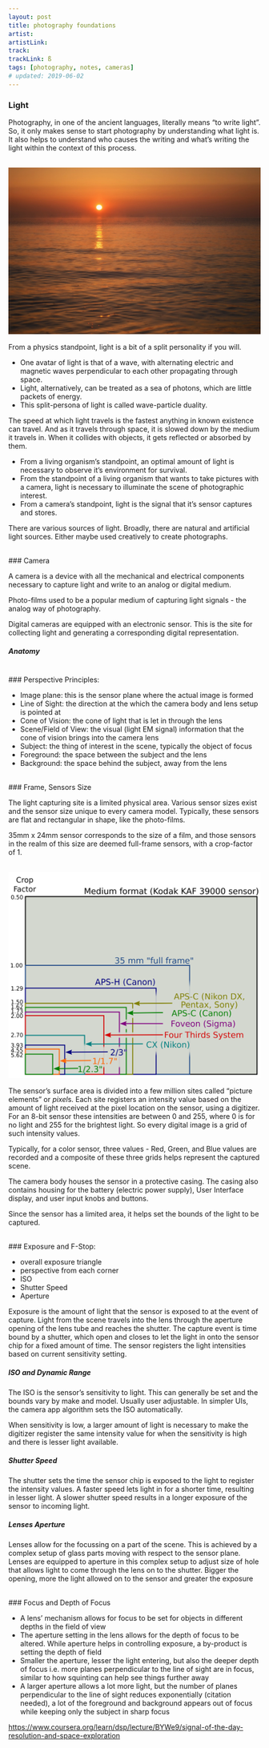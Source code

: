 ```yaml
---
layout: post
title: photography foundations
artist: 
artistLink: 
track: 
trackLink: ß
tags: [photography, notes, cameras]
# updated: 2019-06-02
---
```



### Light  

Photography, in one of the ancient languages, literally means “to write light”. So, it only makes sense to start photography by understanding what light is. It also helps to understand who causes the writing and what’s writing the light within the context of this process.

<br>
<img class="plot mx-auto text-center img-fluid" src="/media/blogAssets/photography/light.jpeg">
<br>

From a physics standpoint, light is a bit of a split personality if you will. 

- One avatar of light is that of a wave, with alternating electric and magnetic waves perpendicular to each other propagating through space. 
- Light, alternatively, can be treated as a sea of photons, which are little packets of energy. 
- This split-persona of light is called wave-particle duality.

The speed at which light travels is the fastest anything in known existence can travel. And as it travels through space, it is slowed down by the medium it travels in. When it collides with objects, it gets reflected or absorbed by them.

- From a living organism’s standpoint, an optimal amount of light is necessary to observe it’s environment for survival. 
- From the standpoint of a living organism that wants to take pictures with a camera, light is necessary to illuminate the scene of photographic interest. 
- From a camera’s standpoint, light is the signal that it’s sensor captures and stores. 

There are various sources of light. Broadly, there are natural and artificial light sources. Either maybe used creatively to create photographs.

<br>
### Camera 

A camera is a device with all the mechanical and electrical components necessary to capture light and write to an analog or digital medium. 

Photo-films used to be a popular medium of capturing light signals - the analog way of photography. 

Digital cameras are equipped with an electronic sensor. This is the site for collecting light and generating a corresponding digital representation. 

##### Anatomy 

<br>
### Perspective Principles:

- Image plane: this is the sensor plane where the actual image is formed 
- Line of Sight: the direction at the which the camera body and lens setup is pointed at 
- Cone of Vision: the cone of light that is let in through the lens 
- Scene/Field of View: the visual (light EM signal) information that the cone of vision brings into the camera lens
- Subject: the thing of interest in the scene, typically the object of focus
- Foreground: the space between the subject and the lens
- Background: the space behind the subject, away from the lens

<br>
### Frame, Sensors Size 

The light capturing site is a limited physical area. Various sensor sizes exist and the sensor size unique to every camera model. Typically, these sensors are flat and rectangular in shape, like the photo-films.

35mm x 24mm sensor corresponds to the size of a film, and those sensors in the realm of this size are deemed full-frame sensors, with a crop-factor of 1. 


<br>
<img class="plot mx-auto text-center img-fluid" src="/media/blogAssets/photography/sensor-crops.png">
<br>

The sensor’s surface area is divided into a few million sites called “picture elements” or *pixel*s. Each site registers an intensity value based on the amount of light received at the pixel location on the sensor, using a digitizer. For an 8-bit sensor these intensities are between 0 and 255, where 0 is for no light and 255 for the brightest light. So every digital image is a grid of such intensity values. 

Typically, for a color sensor, three values - Red, Green, and Blue values are recorded and a composite of these three grids helps represent the captured scene. 

The camera body houses the sensor in a protective casing. The casing also contains housing for the battery (electric power supply), User Interface display, and user input knobs and buttons. 

Since the sensor has a limited area, it helps set the bounds of the light to be captured. 

<br>
### Exposure and F-Stop: 

- overall exposure triangle 
- perspective from each corner 
- ISO 
- Shutter Speed
- Aperture

Exposure is the amount of light that the sensor is exposed to at the event of capture. Light from the scene travels into the lens through the aperture opening of the lens tube and reaches the shutter. The capture event is time bound by a shutter, which open and closes to let the light in onto the sensor chip for a fixed amount of time. The sensor registers the light intensities based on current sensitivity setting.


##### ISO and Dynamic Range

The ISO is the sensor’s sensitivity to light. This can generally be set and the bounds vary by make and model. Usually user adjustable. In simpler UIs, the camera app algorithm sets the ISO automatically. 

When sensitivity is low, a larger amount of light is necessary to make the digitizer register the same intensity value for when the sensitivity is high and there is lesser light available. 
    

##### Shutter Speed

The shutter sets the time the sensor chip is exposed to the light to register the intensity values. A faster speed lets light in for a shorter time, resulting in lesser light. A slower shutter speed results in a longer exposure of the sensor to incoming light. 		

##### Lenses Aperture 

Lenses allow for the focussing on a part of the scene. This is achieved by a complex setup of glass parts moving with respect to the sensor plane. Lenses are equipped to aperture in this complex setup to adjust size of hole that allows light to come through the lens on to the shutter. Bigger the opening, more the light allowed on to the sensor and greater the exposure


<br>
### Focus and Depth of Focus

- A lens’ mechanism allows for focus to be set for objects in different depths in the field of view
- The aperture setting in the lens allows for the depth of focus to be altered. While aperture helps in controlling exposure, a by-product is setting the depth of field
- Smaller the aperture, lesser the light entering, but also the deeper depth of focus i.e. more planes perpendicular to the line of sight are in focus, similar to how squinting can help see things further away
- A larger aperture allows a lot more light, but the number of planes perpendicular to the line of sight reduces exponentially (citation needed), a lot of the foreground and background appears out of focus while keeping only the subject in sharp focus

 



https://www.coursera.org/learn/dsp/lecture/BYWe9/signal-of-the-day-resolution-and-space-exploration